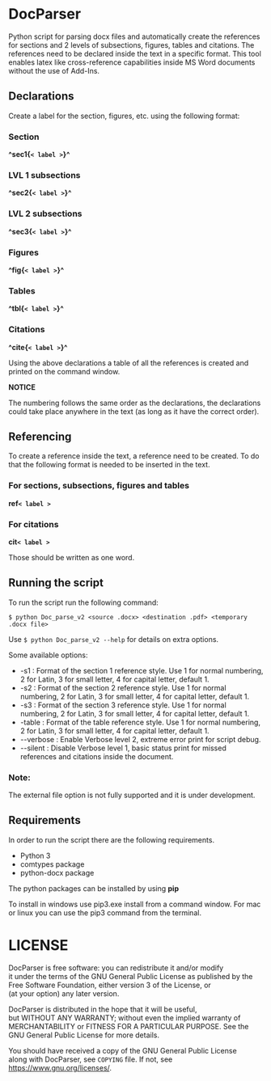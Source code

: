 # DocParser
Python script for parsing docx files and automatically create the references for sections and 2 levels of subsections, figures, tables and citations. The references need to be declared inside the text in a specific format.
This tool enables latex like cross-reference capabilities inside MS Word documents without the use of Add-Ins.

## Declarations
Create a label for the section, figures, etc. using the following format:

### Section
**^sec1{`< label >`}^**

### LVL 1 subsections
**^sec2{`< label >`}^**

### LVL 2 subsections
**^sec3{`< label >`}^**

### Figures
**^fig{`< label >`}^**

### Tables
**^tbl{`< label >`}^**

### Citations
**^cite{`< label >`}^**

Using the above declarations a table of all the references is created and printed on the command window.


**NOTICE**

The numbering follows the same order as the declarations, the declarations could take place anywhere in the text (as long as it have the correct order).

## Referencing

To create a reference inside the text, a reference need to be created. To do that the following format is needed to be inserted in the text.

### For sections, subsections, figures and tables
**ref`< label >`**

### For citations
**cit`< label >`**

Those should be written as one word.

## Running the script


To run the script run the following command:

`$ python Doc_parse_v2 <source .docx> <destination .pdf> <temporary .docx file>`

Use `$ python Doc_parse_v2 --help` for details on extra options.

Some available options:
- -s1       : Format of the section 1 reference style. Use 1 for normal numbering, 2 for Latin, 3 for small letter, 4 for capital letter, default 1.
- -s2       : Format of the section 2 reference style. Use 1 for normal numbering, 2 for Latin, 3 for small letter, 4 for capital letter, default 1.
- -s3       : Format of the section 3 reference style. Use 1 for normal numbering, 2 for Latin, 3 for small letter, 4 for capital letter, default 1.
- -table    : Format of the table reference style. Use 1 for normal numbering, 2 for Latin, 3 for small letter, 4 for capital letter, default 1.
- --verbose : Enable Verbose level 2, extreme error print for script debug.
- --silent  : Disable Verbose level 1, basic status print for missed references and citations inside the document.

### Note:
The external file option is not fully supported and it is under development.

## Requirements 
In order to run the script there are the following requirements.
- Python 3
- comtypes package
- python-docx package

The python packages can be installed by using **pip**

To install in windows use pip3.exe install <package name> from a command window. For mac or linux you can use the pip3 command from the terminal.


# LICENSE

DocParser is free software: you can redistribute it and/or modify   
it under the terms of the GNU General Public License as published by
the Free Software Foundation, either version 3 of the License, or   
(at your option) any later version.                                 
                                                                    
DocParser is distributed in the hope that it will be useful,        
but WITHOUT ANY WARRANTY; without even the implied warranty of      
MERCHANTABILITY or FITNESS FOR A PARTICULAR PURPOSE.  See the       
GNU General Public License for more details.                 
                                                                    
You should have received a copy of the GNU General Public License   
along with DocParser, see `COPYING` file.  If not, see <https://www.gnu.org/licenses/>. 